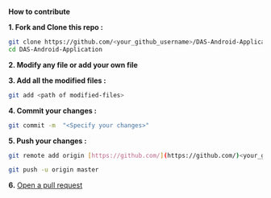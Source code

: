 **How to contribute**

**1. Fork and Clone this repo :**

```sh
git clone https://github.com/<your_github_username>/DAS-Android-Application.git
cd DAS-Android-Application
```

**2. Modify any file or add your own file**

**3. Add all the modified files :**

```sh
git add <path of modified-files>
```

**4. Commit your changes :**

```sh
git commit -m  "<Specify your changes>"
```

**5. Push your changes :**

```sh
git remote add origin [https://github.com/](https://github.com/)<your_github_username>/DAS-Android-Application.git

git push -u origin master
```

**6.** [Open a pull request](https://help.github.com/articles/creating-a-pull-request-from-a-fork/)
